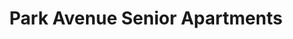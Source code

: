---
title: Park Avenue Senior Apartments
phone: 
website: 
management: 
location: "San Jose"
tags: []
---